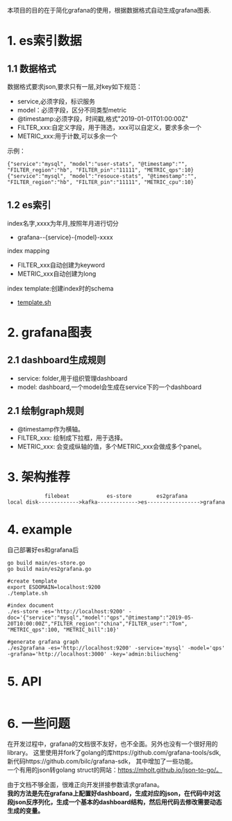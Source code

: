 
本项目的目的在于简化grafana的使用，根据数据格式自动生成grafana图表.

# 1. es索引数据

## 1.1 数据格式
数据格式要求json,要求只有一层,对key如下规范：
- service,必须字段，标识服务
- model：必须字段，区分不同类型metric
- @timestamp:必须字段，时间戳,格式"2019-01-01T01:00:00Z"
- FILTER_xxx:自定义字段，用于筛选，xxx可以自定义，要求多余一个
- METRIC_xxx:用于计数,可以多余一个

示例：
```
{"service":"mysql", "model":"user-stats", "@timestamp":"", "FILTER_region":"hb", "FILTER_pin":"11111", "METRIC_qps":10}
{"service":"mysql", "model":"resouce-stats", "@timestamp":"", "FILTER_region":"hb", "FILTER_pin":"11111", "METRIC_cpu":10}
```
## 1.2 es索引

index名字,xxxx为年月,按照年月进行切分  
- grafana--{service}-{model}-xxxx

index mapping  
- FILTER_xxx自动创建为keyword
- METRIC_xxx自动创建为long

index template:创建index时的schema
- [template.sh](./template.sh)

# 2. grafana图表

## 2.1 dashboard生成规则

- service: folder,用于组织管理dashboard
- model: dashboard,一个model会生成在service下的一个dashboard

## 2.1 绘制graph规则

- @timestamp作为横轴。  
- FILTER_xxx: 绘制成下拉框，用于选择。   
- METRIC_xxx: 会变成纵轴的值，多个METRIC_xxx会做成多个panel。  

# 3. 架构推荐
```
            filebeat            es-store        es2grafana
local disk------------->kafka------------->es----------------->grafana
```

# 4. example  

自己部署好es和grafana后  

```
go build main/es-store.go
go build main/es2grafana.go

#create template
export ESDOMAIN=localhost:9200
./template.sh

#index document
./es-store -es='http://localhost:9200' -doc='{"service":"mysql","model":"qps","@timestamp":"2019-05-20T10:00:00Z","FILTER_region":"china","FILTER_user":"Tom", "METRIC_qps":100, "METRIC_bill":10}' 

#generate grafana graph
./es2grafana -es='http://localhost:9200' -service='mysql' -model='qps' -grafana='http://localhost:3000' -key='admin:biliucheng'

```
# 5. API  
```

```

# 6. 一些问题

在开发过程中，grafana的文档很不友好，也不全面。另外也没有一个很好用的library。
这里使用并fork了golang的库https://github.com/grafana-tools/sdk, 新代码https://github.com/bilc/grafana-sdk， 其中增加了一些功能。  
一个有用的json转golang struct的网站：https://mholt.github.io/json-to-go/。

由于文档不够全面，很难正向开发拼接参数请求grafana。   
**我的方法是先在grafana上配置好dashboard，生成对应的json，在代码中对这段json反序列化，生成一个基本的dashboard结构，然后用代码去修改需要动态生成的变量。**


